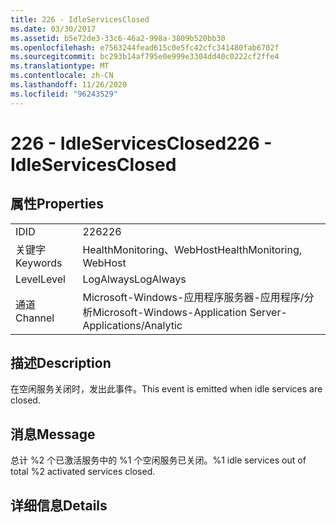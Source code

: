 ```yaml
---
title: 226 - IdleServicesClosed
ms.date: 03/30/2017
ms.assetid: b5e72de3-33c6-46a2-998a-3809b520bb30
ms.openlocfilehash: e7563244fead615c0e5fc42cfc341480fab6702f
ms.sourcegitcommit: bc293b14af795e0e999e3304dd40c0222cf2ffe4
ms.translationtype: MT
ms.contentlocale: zh-CN
ms.lasthandoff: 11/26/2020
ms.locfileid: "96243529"
---
```

# <a name="226---idleservicesclosed"></a><span data-ttu-id="dd5b2-102">226 - IdleServicesClosed</span><span class="sxs-lookup"><span data-stu-id="dd5b2-102">226 - IdleServicesClosed</span></span>

## <a name="properties"></a><span data-ttu-id="dd5b2-103">属性</span><span class="sxs-lookup"><span data-stu-id="dd5b2-103">Properties</span></span>  
  
|||  
|-|-|  
|<span data-ttu-id="dd5b2-104">ID</span><span class="sxs-lookup"><span data-stu-id="dd5b2-104">ID</span></span>|<span data-ttu-id="dd5b2-105">226</span><span class="sxs-lookup"><span data-stu-id="dd5b2-105">226</span></span>|  
|<span data-ttu-id="dd5b2-106">关键字</span><span class="sxs-lookup"><span data-stu-id="dd5b2-106">Keywords</span></span>|<span data-ttu-id="dd5b2-107">HealthMonitoring、WebHost</span><span class="sxs-lookup"><span data-stu-id="dd5b2-107">HealthMonitoring, WebHost</span></span>|  
|<span data-ttu-id="dd5b2-108">Level</span><span class="sxs-lookup"><span data-stu-id="dd5b2-108">Level</span></span>|<span data-ttu-id="dd5b2-109">LogAlways</span><span class="sxs-lookup"><span data-stu-id="dd5b2-109">LogAlways</span></span>|  
|<span data-ttu-id="dd5b2-110">通道</span><span class="sxs-lookup"><span data-stu-id="dd5b2-110">Channel</span></span>|<span data-ttu-id="dd5b2-111">Microsoft-Windows-应用程序服务器-应用程序/分析</span><span class="sxs-lookup"><span data-stu-id="dd5b2-111">Microsoft-Windows-Application Server-Applications/Analytic</span></span>|  
  
## <a name="description"></a><span data-ttu-id="dd5b2-112">描述</span><span class="sxs-lookup"><span data-stu-id="dd5b2-112">Description</span></span>  

 <span data-ttu-id="dd5b2-113">在空闲服务关闭时，发出此事件。</span><span class="sxs-lookup"><span data-stu-id="dd5b2-113">This event is emitted when idle services are closed.</span></span>  
  
## <a name="message"></a><span data-ttu-id="dd5b2-114">消息</span><span class="sxs-lookup"><span data-stu-id="dd5b2-114">Message</span></span>  

 <span data-ttu-id="dd5b2-115">总计 %2 个已激活服务中的 %1 个空闲服务已关闭。</span><span class="sxs-lookup"><span data-stu-id="dd5b2-115">%1 idle services out of total %2 activated services closed.</span></span>  
  
## <a name="details"></a><span data-ttu-id="dd5b2-116">详细信息</span><span class="sxs-lookup"><span data-stu-id="dd5b2-116">Details</span></span>
